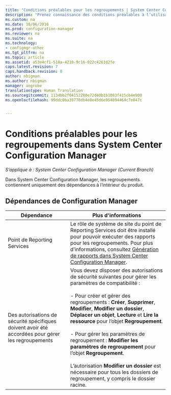 ```yaml
---
title: "Conditions préalables pour les regroupements | System Center Configuration Manager"
description: "Prenez connaissance des conditions préalables à l’utilisation de regroupements dans System Center Configuration Manager."
ms.custom: na
ms.date: 10/06/2016
ms.prod: configuration-manager
ms.reviewer: na
ms.suite: na
ms.technology:
- configmgr-other
ms.tgt_pltfrm: na
ms.topic: article
ms.assetid: a53e4cf1-518a-4210-9c16-022c4261d2fe
caps.latest.revision: 7
caps.handback.revision: 0
author: nbigman
ms.author: nbigman
manager: angrobe
translationtype: Human Translation
ms.sourcegitcommit: 1134bb2f04152288e72d40b1b1083f415cb4e900
ms.openlocfilehash: 99ddc0ba39778db4e8e45d6e954894464c7e047c


---
```

# <a name="prerequisites-for-collections-in-system-center-configuration-manager"></a>Conditions préalables pour les regroupements dans System Center Configuration Manager

*S’applique à : System Center Configuration Manager (Current Branch)*

Dans System Center Configuration Manager, les regroupements contiennent uniquement des dépendances à l’intérieur du produit.  

## <a name="configuration-manager-dependencies"></a>Dépendances de Configuration Manager  

|Dépendance|Plus d'informations|  
|----------------|----------------------|  
|Point de Reporting Services|Le rôle de système de site du point de Reporting Services doit être installé pour pouvoir exécuter des rapports pour les regroupements. Pour plus d’informations, consultez [Génération de rapports dans System Center Configuration Manager](../../../../core/servers/manage/reporting.md).|  
|Des autorisations de sécurité spécifiques doivent avoir été accordées pour gérer les regroupements|Vous devez disposer des autorisations de sécurité suivantes pour gérer les paramètres de compatibilité :<br /><br /> - Pour créer et gérer des regroupements : **Créer**, **Supprimer**, **Modifier**, **Modifier un dossier**, **Déplacer un objet**, **Lecture** et **Lire la ressource** pour l’objet **Regroupement**.<br /><br /> - Pour gérer les paramètres de regroupement : **Modifier les paramètres de regroupement** pour l’objet **Regroupement**.<br /><br /> L’autorisation **Modifier un dossier** est nécessaire pour tous les dossiers de regroupement, y compris le dossier racine.|  



<!--HONumber=Nov16_HO1-->


